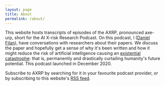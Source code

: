 ```yaml
---
layout: page
title: About
permalink: /about/
---
```


This website hosts transcripts of episodes of the AXRP, pronounced axe-urp, short for the AI X-risk Research Podcast. On this podcast, I ([Daniel Filan](https://danielfilan.com/)), have conversations with researchers about their papers. We discuss the paper and hopefully get a sense of why it's been written and how it might reduce the risk of artificial intelligence causing an [existential catastrophe](https://en.wikipedia.org/wiki/Global_catastrophic_risk): that is, permanently and drastically curtailing humanity's future potential. This podcast launched in December 2020.

Subscribe to AXRP by searching for it in your favourite podcast provider, or by subscribing to this website's [RSS feed](https://axrp.net/feed.xml).

<!-- This is the base Jekyll theme. You can find out more info about customizing your Jekyll theme, as well as basic Jekyll usage documentation at [jekyllrb.com](https://jekyllrb.com/) -->

<!-- You can find the source code for Minima at GitHub: -->
<!-- [jekyll][jekyll-organization] / -->
<!-- [minima](https://github.com/jekyll/minima) -->

<!-- You can find the source code for Jekyll at GitHub: -->
<!-- [jekyll][jekyll-organization] / -->
<!-- [jekyll](https://github.com/jekyll/jekyll) -->


<!-- [jekyll-organization]: https://github.com/jekyll -->
